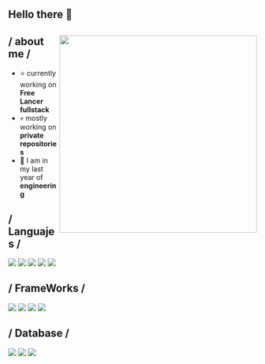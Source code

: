 ## Hello there 👋

<!--
**Mosala44/Mosala44** is a ✨ _special_ ✨ repository because its `README.md` (this file) appears on your GitHub profile.

Here are some ideas to get you started:

- 🔭 I’m currently working on ...
- 🌱 I’m currently learning ...
- 👯 I’m looking to collaborate on ...
- 🤔 I’m looking for help with ...
- 💬 Ask me about ...
- 📫 How to reach me: ...
- 😄 Pronouns: ...
- ⚡ Fun fact: ...
-->

<div>

<img align="right" width="400" alt="" src="https://i.imgur.com/LXznYVy.jpeg"/>

<h2> / about me /</h2>
  
- ⭐ currently working on **Free Lancer fullstack**
- 💀 mostly working on **private repositories**
- 👾 I am in my last year of **engineering**
  
<h2> / Languajes / </h2>
<img src="https://img.shields.io/badge/html5-%23E34F26.svg?style=for-the-badge&logo=html5&logoColor=white"/> 
<img src="https://img.shields.io/badge/css3-%231572B6.svg?style=for-the-badge&logo=css3&logoColor=white"/> 
<img src="https://img.shields.io/badge/javascript-%23323330.svg?style=for-the-badge&logo=javascript&logoColor=%23F7DF1E"/> 
<img src="https://img.shields.io/badge/php-%23777BB4.svg?style=for-the-badge&logo=php&logoColor=white"/> 
<img src="https://img.shields.io/badge/python-3670A0?style=for-the-badge&logo=python&logoColor=ffdd54"/> 
<h2> / FrameWorks /</h2>
<img src="https://img.shields.io/badge/bootstrap-%238511FA.svg?style=for-the-badge&logo=bootstrap&logoColor=white"/> 
<img src="https://img.shields.io/badge/django-%23092E20.svg?style=for-the-badge&logo=django&logoColor=white"/> 
<img src="https://img.shields.io/badge/laravel-%23FF2D20.svg?style=for-the-badge&logo=laravel&logoColor=white"/> 
<img src="https://img.shields.io/badge/react-%2320232a.svg?style=for-the-badge&logo=react&logoColor=%2361DAFB"/> 
<h2> /  Database / </h2>
<img src="https://img.shields.io/badge/MongoDB-%234ea94b.svg?style=for-the-badge&logo=mongodb&logoColor=white)"/>
<img src="https://img.shields.io/badge/mysql-4479A1.svg?style=for-the-badge&logo=mysql&logoColor=white)"/> 
<img src="https://img.shields.io/badge/sqlite-%2307405e.svg?style=for-the-badge&logo=sqlite&logoColor=white)"/> 
